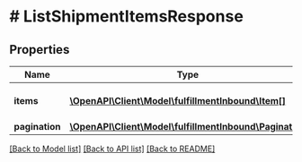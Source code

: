 # # ListShipmentItemsResponse

## Properties

Name | Type | Description | Notes
------------ | ------------- | ------------- | -------------
**items** | [**\OpenAPI\Client\Model\fulfillmentInbound\Item[]**](Item.md) | The items in a shipment. |
**pagination** | [**\OpenAPI\Client\Model\fulfillmentInbound\Pagination**](Pagination.md) |  | [optional]

[[Back to Model list]](../../README.md#models) [[Back to API list]](../../README.md#endpoints) [[Back to README]](../../README.md)
